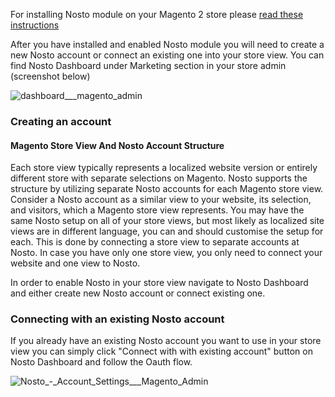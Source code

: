 For installing Nosto module on your Magento 2 store please [read these instructions](Installing.md)

After you have installed and enabled Nosto module you will need to create a new Nosto account or connect an existing one into your store view. You can find Nosto Dashboard under Marketing section in your store admin (screenshot below)

![dashboard___magento_admin](https://user-images.githubusercontent.com/15191701/35331010-6ed519fe-010e-11e8-9db2-62c045868e85.png)

### Creating an account

#### Magento Store View And Nosto Account Structure

Each store view typically represents a localized website version or entirely different store with separate selections on Magento. Nosto supports the structure by utilizing separate Nosto accounts for each Magento store view. Consider a Nosto account as a similar view to your website, its selection, and visitors, which a Magento store view represents. You may have the same Nosto setup on all of your store views, but most likely as localized site views are in different language, you can and should customise the setup for each. This is done by connecting a  store view to separate accounts at Nosto. In case you have only one store view, you only need to connect your website and one view to Nosto.

In order to enable Nosto in your store view navigate to Nosto Dashboard and either create new Nosto account or connect existing one.

### Connecting with an existing Nosto account

If you already have an existing Nosto account you want to use in your store view you can simply click "Connect with with existing account" button on Nosto Dashboard and follow the Oauth flow. 

![Nosto_-_Account_Settings___Magento_Admin](https://user-images.githubusercontent.com/15191701/72875946-0f0b9b00-3cfe-11ea-9778-8efa18b71953.png)

